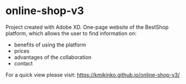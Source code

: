 # online-shop-v3
Project created with Adobe XD. One-page website of the BestShop platform, which allows the user to find information on:

- benefits of using the platform
- prices
- advantages of the collaboration
- contact

For a quick view please visit:
https://kmikinko.github.io/online-shop-v3/
